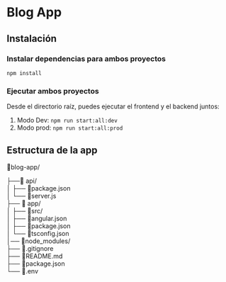 # Blog App

## Instalación

### Instalar dependencias para ambos proyectos
`npm install`

### Ejecutar ambos proyectos
Desde el directorio raíz, puedes ejecutar el frontend y el backend juntos:
1. Modo Dev: `npm run start:all:dev`
3. Modo prod: `npm run start:all:prod`



## Estructura de la app
📁blog-app/

├──📁 api/                   
│   ├── 📄package.json                 
│   └── 📄server.js                 
├── 📁 app/                    
│   ├── 📁src/                
│   ├── 📄angular.json        
│   ├── 📄package.json        
│   └── 📄tsconfig.json    
│── 📁node_modules/      
├── 📄.gitignore            
├── 📄README.md              
├── 📄package.json        
└── 📄.env                   
